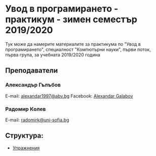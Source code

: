 # Увод в програмирането - практикум - зимен семестър 2019/2020

Тук може да намерите материалите за практикума по "Увод в програмирането", специалност
"Компютърни науки", първи поток, първа група, за учебната 2019/2020 година

## Преподаватели

### Александър Гълъбов

E-mail: alexandar1997@abv.bg
Facebook: [Alexandar Galabov](https://www.facebook.com/alexandar.galabov)

### Радомир Колев

E-mail: radomirk@uni-sofia.bg

## Структура:
* [Упражнения](./exercises)
